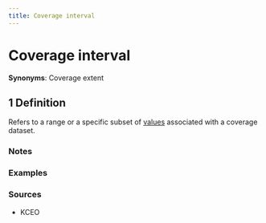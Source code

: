 ```yaml
---
title: Coverage interval
---
```


# Coverage interval

**Synonyms**: Coverage extent

## 1 Definition

Refers to a range or a specific subset of [values](../value) associated with a coverage dataset. 

### Notes 

### Examples 

### Sources
- KCEO
